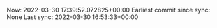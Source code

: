 Now: 2022-03-30 17:39:52.072825+00:00 Earliest commit since sync: None Last sync: 2022-03-30 16:53:33+00:00
